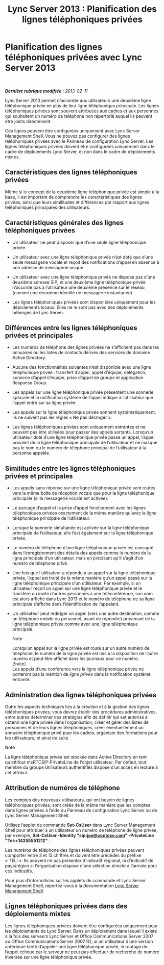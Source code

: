 ﻿---
title: 'Lync Server 2013 : Planification des lignes téléphoniques privées'
TOCTitle: Planification des lignes téléphoniques privées
ms:assetid: 9cc4f9e1-7b7a-4699-bd05-f16669ef2d21
ms:mtpsurl: https://technet.microsoft.com/fr-fr/library/Gg412728(v=OCS.15)
ms:contentKeyID: 49298359
ms.date: 05/20/2016
mtps_version: v=OCS.15
ms.translationtype: HT
---

# Planification des lignes téléphoniques privées avec Lync Server 2013

 

_**Dernière rubrique modifiée :** 2013-02-11_

Lync Server 2013 permet d’accorder aux utilisateurs une deuxième ligne téléphonique privée en plus de leur ligne téléphonique principale. Les lignes téléphoniques privées sont souvent attribuées aux cadres et aux personnes qui souhaitent un numéro de téléphone non répertorié auquel ils peuvent être joints directement.

Ces lignes peuvent être configurées uniquement avec Lync Server Management Shell. Vous ne pouvez pas configurer des lignes téléphoniques privées avec le Panneau de configuration Lync Server. Les lignes téléphoniques privées doivent être configurées uniquement dans le cadre de déploiements Lync Server, et non dans le cadre de déploiements mixtes.

## Caractéristiques des lignes téléphoniques privées

Même si le concept de la deuxième ligne téléphonique privée est simple à la base, il est important de comprendre les caractéristiques des lignes privées, ainsi que leurs similitudes et différences par rapport aux lignes téléphoniques principales des utilisateurs.

## Caractéristiques générales des lignes téléphoniques privées

  - Un utilisateur ne peut disposer que d’une seule ligne téléphonique privée.

  - Un utilisateur avec une ligne téléphonique privée n’est doté que d’une seule messagerie vocale et reçoit des notifications d’appel en absence à une adresse de messagerie unique.

  - Un utilisateur avec une ligne téléphonique privée ne dispose pas d’une deuxième adresse SIP, et une deuxième ligne téléphonique privée n’accorde pas à l’utilisateur une deuxième présence sur le réseau (comme une deuxième identité de messagerie instantanée).

  - Les lignes téléphoniques privées sont disponibles uniquement pour les déploiements locaux. Elles ne le sont pas avec des déploiements hébergés de Lync Server.

## Différences entre les lignes téléphoniques privées et principales

  - Les numéros de téléphone des lignes privées ne s’affichent pas dans les annuaires ou les listes de contacts dérivés des services de domaine Active Directory.

  - Aucune des fonctionnalités suivantes n’est disponible avec une ligne téléphonique privée : transfert d’appel, appel d’équipe, délégation, sonnerie d’appel d’équipe, prise d’appel de groupe et application Response Group.

  - Les appels sur une ligne téléphonique privée présentent une sonnerie spéciale et la notification système de l’appel indique à l’utilisateur que l’appel entre sur sa ligne privée.

  - Les appels sur la ligne téléphonique privée sonnent systématiquement. Ils ne suivent pas les règles « Ne pas déranger ».

  - Les lignes téléphoniques privées sont uniquement entrantes et ne peuvent pas être utilisées pour passer des appels sortants. Lorsqu’un utilisateur doté d’une ligne téléphonique privée passe un appel, l’appel provient de la ligne téléphonique principale de l’utilisateur et ne masque pas le nom ou le numéro de téléphone principal de l’utilisateur à la personne appelée.

## Similitudes entre les lignes téléphoniques privées et principales

  - Les appels sans réponse sur une ligne téléphonique privée sont routés vers la même boîte de réception vocale que pour la ligne téléphonique principale (si la messagerie vocale est activée).

  - Le parcage d’appel et la prise d’appel fonctionnent avec les lignes téléphoniques privées exactement de la même manière qu’avec la ligne téléphonique principale de l’utilisateur.

  - Lorsque la sonnerie simultanée est activée sur la ligne téléphonique principale de l’utilisateur, elle l’est également sur la ligne téléphonique privée.

  - Le numéro de téléphone d’une ligne téléphonique privée est consigné dans l’enregistrement des détails des appels comme le numéro de la ligne principale d’un utilisateur, mais en précisant qu’il s’agit d’un numéro de téléphone privé.

  - Une fois que l’utilisateur a répondu à un appel sur la ligne téléphonique privée, l’appel est traité de la même manière qu’un appel passé sur la ligne téléphonique principale d’un utilisateur. Par exemple, si un utilisateur reçoit un appel sur une ligne téléphonique privée et le transfère ou invite d’autres personnes à une téléconférence, son nom est alors affiché dans Lync 2013 et le numéro de téléphone de sa ligne principale s’affiche dans l’identification de l’appelant.

  - Un utilisateur peut rediriger un appel (vers une autre destination, comme un téléphone mobile ou personnel, avant de répondre) provenant de la ligne téléphonique privée comme avec une ligne téléphonique principale.
    
    > [!note]  
    > Lorsqu’un appel sur la ligne privée est routé sur un autre numéro de téléphone, le numéro de la ligne privée est mis à la disposition de l’autre numéro et peut être affiché dans les journaux pour ce numéro.    
    > [!note]  
    > Les appels d’une conférence vers la ligne téléphonique privée ne porteront pas la mention de <em>ligne privée</em> dans la notification système entrante.

## Administration des lignes téléphoniques privées

Outre les aspects techniques liés à la création et à la gestion des lignes téléphoniques privées, vous devrez établir des procédures administratives, entre autres déterminer des stratégies afin de définir qui est autorisé à obtenir une ligne privée dans l’organisation, créer et gérer des listes de personnes et de leurs lignes téléphoniques, créer éventuellement un annuaire téléphonique privé pour les cadres, organiser des formations pour les utilisateurs, et ainsi de suite.

> [!note]  
> La ligne téléphonique privée est stockée dans Active Directory en tant qu’attribut msRTCSIP-PrivateLine de l’objet utilisateur. Par défaut, tout membre du groupe Utilisateurs authentifiés dispose d’un accès en lecture à cet attribut.

## Attribution de numéros de téléphone

Les comptes des nouveaux utilisateurs, qui ont besoin de lignes téléphoniques privées, sont créés de la même manière que les comptes dans lignes privées à l’aide du Panneau de configuration Lync Server ou de Lync Server Management Shell.

Utilisez l’applet de commande **Set-CsUser** dans Lync Server Management Shell pour attribuer à un utilisateur un numéro de téléphone de ligne privée, par exemple, **Set-CsUser -Identity "sip:joe@contoso.com" -PrivateLine "Tel:+14255551212"** .

Les numéros de téléphone des lignes téléphoniques privées peuvent comporter entre 3 et 15 chiffres et doivent être précédés du préfixe « TEL: ». Ils peuvent ne pas présenter d’indicatif régional, ni d’indicatif de pays/région si l’organisation dispose d’une sélection directe à l’arrivée pour ces indicatifs.

Pour plus d’informations sur les applets de commande et Lync Server Management Shell, reportez-vous à la documentation [Lync Server Management Shell](lync-server-2013-lync-server-management-shell.md).

## Lignes téléphoniques privées dans des déploiements mixtes

Les lignes téléphoniques privées doivent être configurées uniquement pour les déploiements de Lync Server. Dans un déploiement dans lequel il existe à la fois des serveurs Lync Server et Office Communications Server 2007 ou Office Communications Server 2007 R2, si un utilisateur d’une version antérieure tente d’appeler une ligne téléphonique privée, le routage de l’appel échoue car le serveur ne peut pas effectuer de recherche de numéro inversée sur une ligne téléphonique privée.

